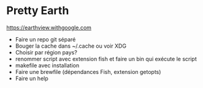 # Pretty Earth

https://earthview.withgoogle.com

- Faire un repo git séparé
- Bouger la cache dans ~/.cache ou voir XDG
- Choisir par région pays?
- renommer script avec extension fish et faire un bin qui exécute le script
- makefile avec installation
- Faire une brewfile (dépendances Fish, extension getopts)
- Faire un help

